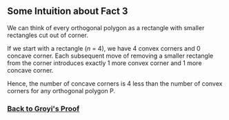 ## Some Intuition about Fact 3

We can think of every orthogonal polygon as a rectangle with smaller rectangles cut out of corner.

If we start with a rectangle (*n* = 4), we have 4 convex corners and 0 concave corner. 
Each subsequent move of removing a smaller rectangle from the corner introduces exactly 1 more convex corner and 1 more concave corner. 

Hence, the number of concave corners is 4 less than the number of convex corners for any orthogonal polygon P. 

### [Back to Groyi's Proof](/doc/gyori.md)
